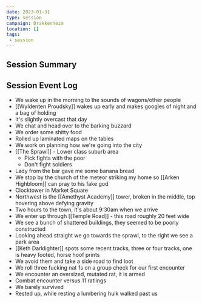 ```yaml
---
date: 2023-01-31
type: session
campaign: Drakkenheim
location: []
tags:
 - session
---
```


## Session Summary

## Session Event Log

- We wake up in the morning to the sounds of wagons/other people
- [[Wyldenten Proudsky]] wakes up early and makes googles of night and a bag of holding
- It's slightly overcast that day
- We chat and head over to the barking buzzard
- We order some shitty food
- Rolled up laminated maps on the tables
- We work on planning how we're going into the city
- [[The Sprawl]] - Lower class suburb area
	- Pick fights with the poor
	- Don't fight soldiers
- Lady from the bar gave me some banana bread
- We stop by the church of the meteor striking my home so [[Arken Highbloom]] can pray to his fake god
- Clocktower in Market Square
- Northwest is the [[Amethyst Academy]] tower, broken in the middle, top hovering above defying gravity
- Two hours to the town, it's about 9:30am when we arrive
- We enter up through [[Temple Road]] - this road roughly 20 feet wide
- We see a bunch of shattered buildings, they seemed to be poorly constructed
- Looking ahead straight we go towards the sprawl, to the right we see a park area
- [[Keth Darklighter]] spots some recent tracks, three or four tracks, one is heavy footed,  horse hoof prints
- We avoid them and take a side road to find loot
- We roll three fucking nat 1s on a group check for our first encounter
- We encounter an oversized, mutated rat, it is armed
- Combat encounter versus 11 ratlings
- We barely survived
- Rested up, while resting a lumbering hulk walked past us
